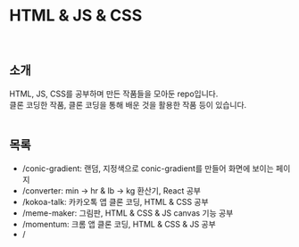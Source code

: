 # HTML & JS & CSS
<br>

## 소개
HTML, JS, CSS를 공부하며 만든 작품들을 모아둔 repo입니다.  
클론 코딩한 작품, 클론 코딩을 통해 배운 것을 활용한 작품 등이 있습니다.
<br>
<br>  
## 목록
* /conic-gradient: 랜덤, 지정색으로 conic-gradient를 만들어 화면에 보이는 페이지
* /converter: min &rarr; hr & lb &rarr; kg 환산기, React 공부
* /kokoa-talk: 카카오톡 앱 클론 코딩, HTML & CSS 공부
* /meme-maker: 그림판, HTML & CSS & JS canvas 기능 공부
* /momentum: 크롬 앱 클론 코딩, HTML & CSS & JS 공부
* /
